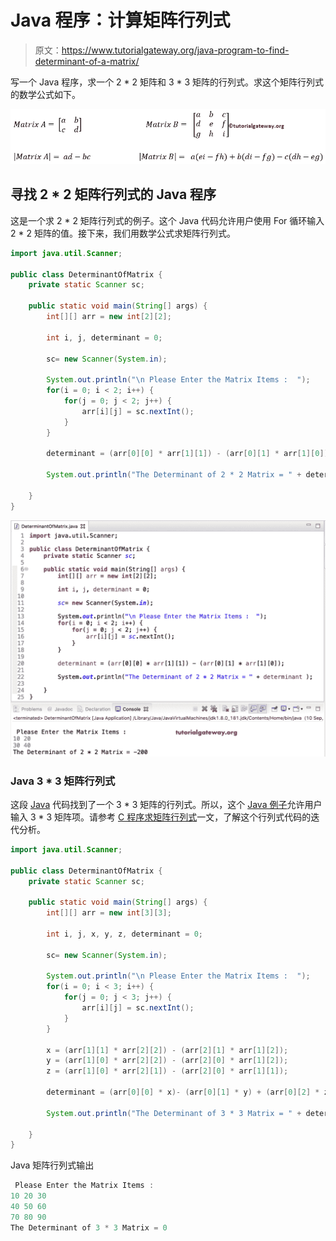 # Java 程序：计算矩阵行列式

> 原文：<https://www.tutorialgateway.org/java-program-to-find-determinant-of-a-matrix/>

写一个 Java 程序，求一个 2 * 2 矩阵和 3 * 3 矩阵的行列式。求这个矩阵行列式的数学公式如下。

![C Program to find Determinant of a Matrix 1](img/297174f960816d7928b2aec6421f23dc.png)

## 寻找 2 * 2 矩阵行列式的 Java 程序

这是一个求 2 * 2 矩阵行列式的例子。这个 Java 代码允许用户使用 For 循环输入 2 * 2 矩阵的值。接下来，我们用数学公式求矩阵行列式。

```java
import java.util.Scanner;

public class DeterminantOfMatrix {
	private static Scanner sc;

	public static void main(String[] args) {
		int[][] arr = new int[2][2];

		int i, j, determinant = 0;

		sc= new Scanner(System.in);

		System.out.println("\n Please Enter the Matrix Items :  ");
		for(i = 0; i < 2; i++) {
			for(j = 0; j < 2; j++) {
				arr[i][j] = sc.nextInt();
			}		
		}

		determinant = (arr[0][0] * arr[1][1]) - (arr[0][1] * arr[1][0]);

		System.out.println("The Determinant of 2 * 2 Matrix = " + determinant );

	}
}
```

![Java program to find Determinant of a Matrix 1](img/1894731bca79254c6c330a7f979828ce.png)

### Java 3 * 3 矩阵行列式

这段 [Java](https://www.tutorialgateway.org/java-tutorial/) 代码找到了一个 3 * 3 矩阵的行列式。所以，这个 [Java 例子](https://www.tutorialgateway.org/learn-java-programs/)允许用户输入 3 * 3 矩阵项。请参考 [C 程序求矩阵行列式](https://www.tutorialgateway.org/c-program-to-find-determinant-of-a-matrix/)一文，了解这个行列式代码的迭代分析。

```java
import java.util.Scanner;

public class DeterminantOfMatrix {
	private static Scanner sc;

	public static void main(String[] args) {
		int[][] arr = new int[3][3];

		int i, j, x, y, z, determinant = 0;

		sc= new Scanner(System.in);

		System.out.println("\n Please Enter the Matrix Items :  ");
		for(i = 0; i < 3; i++) {
			for(j = 0; j < 3; j++) {
				arr[i][j] = sc.nextInt();
			}		
		}

		x = (arr[1][1] * arr[2][2]) - (arr[2][1] * arr[1][2]);
		y = (arr[1][0] * arr[2][2]) - (arr[2][0] * arr[1][2]);
		z = (arr[1][0] * arr[2][1]) - (arr[2][0] * arr[1][1]);

		determinant = (arr[0][0] * x)- (arr[0][1] * y) + (arr[0][2] * z);

		System.out.println("The Determinant of 3 * 3 Matrix = " + determinant );

	}
}
```

Java 矩阵行列式输出

```java
 Please Enter the Matrix Items :  
10 20 30
40 50 60
70 80 90
The Determinant of 3 * 3 Matrix = 0
```